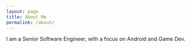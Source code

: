 ```yaml
---
layout: page
title: About Me
permalink: /about/
---
```


I am a Senior Software Engineer, with a focus on Android and Game Dev.
